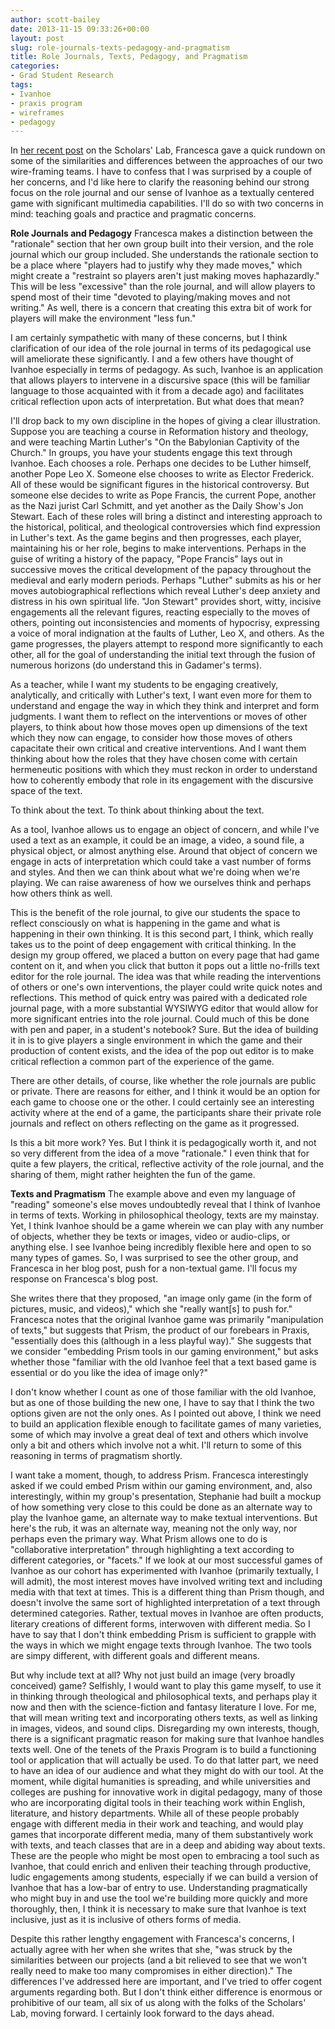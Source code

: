 ```yaml
---
author: scott-bailey
date: 2013-11-15 09:33:26+00:00
layout: post
slug: role-journals-texts-pedagogy-and-pragmatism
title: Role Journals, Texts, Pedagogy, and Pragmatism
categories:
- Grad Student Research
tags:
- Ivanhoe
- praxis program
- wireframes
- pedagogy
---
```


In [her recent post](http://www.scholarslab.org/grad-student-research/two-ivanhoes-one-direction/) on the Scholars' Lab, Francesca gave a quick rundown on some of the similarities and differences between the approaches of our two wire-framing teams. I have to confess that I was surprised by a couple of her concerns, and I'd like here to clarify the reasoning behind our strong focus on the role journal and our sense of Ivanhoe as a textually centered game with significant multimedia capabilities. I'll do so with two concerns in mind: teaching goals and practice and pragmatic concerns.

**Role Journals and Pedagogy**
Francesca makes a distinction between the "rationale" section that her own group built into their version, and the role journal which our group included. She understands the rationale section to be a place where "players had to justify why they made moves," which might create a "restraint so players aren't just making moves haphazardly." This will be less "excessive" than the role journal, and will allow players to spend most of their time "devoted to playing/making moves and not writing." As well, there is a concern that creating this extra bit of work for players will make the environment "less fun."

I am certainly sympathetic with many of these concerns, but I think clarification of our idea of the role journal in terms of its pedagogical use will ameliorate these significantly. I and a few others have thought of Ivanhoe especially in terms of pedagogy. As such, Ivanhoe is an application that allows players to intervene in a discursive space (this will be familiar language to those acquainted with it from a decade ago) and facilitates critical reflection upon acts of interpretation. But what does that mean?

I'll drop back to my own discipline in the hopes of giving a clear illustration. Suppose you are teaching a course in Reformation history and theology, and were teaching Martin Luther's "On the Babylonian Captivity of the Church." In groups, you have your students engage this text through Ivanhoe. Each chooses a role. Perhaps one decides to be Luther himself, another Pope Leo X. Someone else chooses to write as Elector Frederick. All of these would be significant figures in the historical controversy. But someone else decides to write as Pope Francis, the current Pope, another as the Nazi jurist Carl Schmitt, and yet another as the Daily Show's Jon Stewart. Each of these roles will bring a distinct and interesting approach to the historical, political, and theological controversies which find expression in Luther's text. As the game begins and then progresses, each player, maintaining his or her role, begins to make interventions. Perhaps in the guise of writing a history of the papacy, "Pope Francis" lays out in successive moves the critical development of the papacy throughout the medieval and early modern periods. Perhaps "Luther" submits as his or her moves autobiographical reflections which reveal Luther's deep anxiety and distress in his own spiritual life. "Jon Stewart" provides short, witty, incisive engagements all the relevant figures, reacting especially to the moves of others, pointing out inconsistencies and moments of hypocrisy, expressing a voice of moral indignation at the faults of Luther, Leo X, and others. As the game progresses, the players attempt to respond more significantly to each other, all for the goal of understanding the initial text through the fusion of numerous horizons (do understand this in Gadamer's terms).

As a teacher, while I want my students to be engaging creatively, analytically, and critically with Luther's text, I want even more for them to understand and engage the way in which they think and interpret and form judgments. I want them to reflect on the interventions or moves of other players, to think about how those moves open up dimensions of the text which they now can engage, to consider how those moves of others capacitate their own critical and creative interventions. And I want them thinking about how the roles that they have chosen come with certain hermeneutic positions with which they must reckon in order to understand how to coherently embody that role in its engagement with the discursive space of the text.

To think about the text. To think about thinking about the text.

As a tool, Ivanhoe allows us to engage an object of concern, and while I've used a text as an example, it could be an image, a video, a sound file, a physical object, or almost anything else. Around that object of concern we engage in acts of interpretation which could take a vast number of forms and styles. And then we can think about what we're doing when we're playing. We can raise awareness of how we ourselves think and perhaps how others think as well.

This is the benefit of the role journal, to give our students the space to reflect consciously on what is happening in the game and what is happening in their own thinking. It is this second part, I think, which really takes us to the point of deep engagement with critical thinking. In the design my group offered, we placed a button on every page that had game content on it, and when you click that button it pops out a little no-frills text editor for the role journal. The idea was that while reading the interventions of others or one's own interventions, the player could write quick notes and reflections. This method of quick entry was paired with a dedicated role journal page, with a more substantial WYSIWYG editor that would allow for more significant entries into the role journal. Could much of this be done with pen and paper, in a student's notebook? Sure. But the idea of building it in is to give players a single environment in which the game and their production of content exists, and the idea of the pop out editor is to make critical reflection a common part of the experience of the game.

There are other details, of course, like whether the role journals are public or private. There are reasons for either, and I think it would be an option for each game to choose one or the other. I could certainly see an interesting activity where at the end of a game, the participants share their private role journals and reflect on others reflecting on the game as it progressed.

Is this a bit more work? Yes. But I think it is pedagogically worth it, and not so very different from the idea of a move "rationale." I even think that for quite a few players, the critical, reflective activity of the role journal, and the sharing of them, might rather heighten the fun of the game.

**Texts and Pragmatism**
The example above and even my language of "reading" someone's else moves undoubtedly reveal that I think of Ivanhoe in terms of texts. Working in philosophical theology, texts are my mainstay. Yet, I think Ivanhoe should be a game wherein we can play with any number of objects, whether they be texts or images, video or audio-clips, or anything else. I see Ivanhoe being incredibly flexible here and open to so many types of games. So, I was surprised to see the other group, and Francesca in her blog post, push for a non-textual game. I'll focus my response on Francesca's blog post.

She writes there that they proposed, "an image only game (in the form of pictures, music, and videos)," which she "really want[s] to push for." Francesca notes that the original Ivanhoe game was primarily "manipulation of texts," but suggests that Prism, the product of our forebears in Praxis, "essentially does this (although in a less playful way)." She suggests that we consider "embedding Prism tools in our gaming environment," but asks whether those "familiar with the old Ivanhoe feel that a text based game is essential or do you like the idea of image only?"

I don't know whether I count as one of those familiar with the old Ivanhoe, but as one of those building the new one, I have to say that I think the two options given are not the only ones. As I pointed out above, I think we need to build an application flexible enough to facilitate games of many varieties, some of which may involve a great deal of text and others which involve only a bit and others which involve not a whit. I'll return to some of this reasoning in terms of pragmatism shortly.

I want take a moment, though, to address Prism. Francesca interestingly asked if we could embed Prism within our gaming environment, and, also interestingly, within my group's presentation, Stephanie had built a mockup of how something very close to this could be done as an alternate way to play the Ivanhoe game, an alternate way to make textual interventions. But here's the rub, it was an alternate way, meaning not the only way, nor perhaps even the primary way. What Prism allows one to do is "collaborative interpretation" through highlighting a text according to different categories, or "facets." If we look at our most successful games of Ivanhoe as our cohort has experimented with Ivanhoe (primarily textually, I will admit), the most interest moves have involved writing text and including media with that text at times. This is a different thing than Prism though, and doesn't involve the same sort of highlighted interpretation of a text through determined categories. Rather, textual moves in Ivanhoe are often products, literary creations of different forms, interwoven with different media. So I have to say that I don't think embedding Prism is sufficient to grapple with the ways in which we might engage texts through Ivanhoe. The two tools are simpy different, with different goals and different means.

But why include text at all? Why not just build an image (very broadly conceived) game? Selfishly, I would want to play this game myself, to use it in thinking through theological and philosophical texts, and perhaps play it now and then with the science-fiction and fantasy literature I love. For me, that will mean writing text and incorporating others texts, as well as linking in images, videos, and sound clips. Disregarding my own interests, though, there is a significant pragmatic reason for making sure that Ivanhoe handles texts well. One of the tenets of the Praxis Program is to build a functioning tool or application that will actually be used. To do that latter part, we need to have an idea of our audience and what they might do with our tool. At the moment, while digital humanities is spreading, and while universities and colleges are pushing for innovative work in digital pedagogy, many of those who are incorporating digital tools in their teaching work within English, literature, and history departments. While all of these people probably engage with different media in their work and teaching, and would play games that incorporate different media, many of them substantively work with texts, and teach classes that are in a deep and abiding way about texts. These are the people who might be most open to embracing a tool such as Ivanhoe, that could enrich and enliven their teaching through productive, ludic engagements among students, especially if we can build a version of Ivanhoe that has a low-bar of entry to use. Understanding pragmatically who might buy in and use the tool we're building more quickly and more thoroughly, then, I think it is necessary to make sure that Ivanhoe is text inclusive, just as it is inclusive of others forms of media.

Despite this rather lengthy engagement with Francesca's concerns, I actually agree with her when she writes that she, "was struck by the similarities between our projects (and a bit relieved to see that we won't really need to make too many compromises in either direction)." The differences I've addressed here are important, and I've tried to offer cogent arguments regarding both. But I don't think either difference is enormous or prohibitive of our team, all six of us along with the folks of the Scholars' Lab, moving forward. I certainly look forward to the days ahead.

